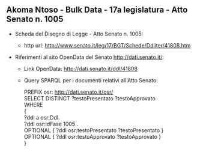 ## Akoma Ntoso - Bulk Data - 17a legislatura - Atto Senato n. 1005 ##

* Scheda del Disegno di Legge - Atto Senato n. 1005:
	* http url: http://www.senato.it/leg/17/BGT/Schede/Ddliter/41808.htm

* Riferimenti al sito OpenData del Senato http://dati.senato.it/:
	* Link OpenData: http://dati.senato.it/ddl/41808
	* Query SPARQL per i documenti relativi all'Atto Senato:

        PREFIX osr: <http://dati.senato.it/osr/>  
		SELECT DISTINCT ?testoPresentato ?testoApprovato  
		WHERE  
		{  
		    ?ddl a osr:Ddl.  
		    ?ddl osr:idFase 1005 .  
		    OPTIONAL { ?ddl osr:testoPresentato ?testoPresentato }  
		    OPTIONAL { ?ddl osr:testoApprovato ?testoApprovato }  
		}
		